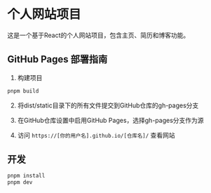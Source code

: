 # 个人网站项目

这是一个基于React的个人网站项目，包含主页、简历和博客功能。

## GitHub Pages 部署指南

1. 构建项目
```bash
pnpm build
```

2. 将dist/static目录下的所有文件提交到GitHub仓库的gh-pages分支

3. 在GitHub仓库设置中启用GitHub Pages，选择gh-pages分支作为源

4. 访问 `https://[你的用户名].github.io/[仓库名]/` 查看网站

## 开发
```bash
pnpm install
pnpm dev
```